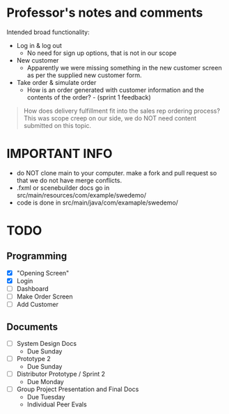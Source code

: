 # Professor's notes and comments

Intended broad functionality:
- Log in & log out
  - No need for sign up options, that is not in our scope
- New customer
  - Apparently we were missing something in the new customer screen as per the supplied new customer form. 
- Take order & simulate order
  - How is an order generated with customer information and the contents of the order? - (sprint 1 feedback)

> How does delivery fulfillment fit into the sales rep ordering process? 
This was scope creep on our side, we do NOT need content submitted on this topic. 

# IMPORTANT INFO

- do NOT clone main to your computer. make a fork and pull request so that we do not have merge conflicts. 
- .fxml or scenebuilder docs go in src/main/resources/com/example/swedemo/
- code is done in src/main/java/com/examaple/swedemo/

# TODO

## Programming

- [x] "Opening Screen" 
- [x] Login 
- [ ] Dashboard
- [ ] Make Order Screen
- [ ] Add Customer

## Documents

- [ ] System Design Docs
  - Due Sunday
- [ ] Prototype 2
  - Due Sunday
- [ ] Distributor Prototype / Sprint 2
  - Due Monday
- [ ] Group Project Presentation and Final Docs
  - Due Tuesday
  - Individual Peer Evals
